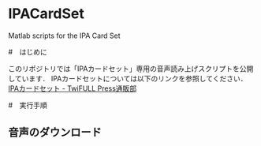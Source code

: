 # IPACardSet
Matlab scripts for the IPA Card Set

#　はじめに

このリポジトリでは「IPAカードセット」専用の音声読み上げスクリプトを公開しています．
IPAカードセットについては以下のリンクを参照してください．
[IPAカードセット - TwiFULL Press通販部](https://twifullpress.booth.pm/items/803305)

#　実行手順
## 音声のダウンロード
